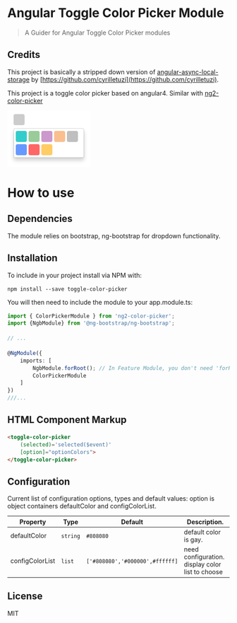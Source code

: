 # Angular Toggle Color Picker Module

> A Guider for Angular Toggle Color Picker modules

## Credits
This project is basically a stripped down version of
[angular-async-local-storage](https://github.com/cyrilletuzi/angular-async-local-storage) 
by [https://github.com/cyrilletuzi](https://github.com/cyrilletuzi).

This project is a toggle color picker based on angular4. Similar with [ng2-color-picker](https://www.npmjs.com/package/ng2-color-picker)

![angular toggle color picker](https://raw.githubusercontent.com/AndyMeps/ng2-color-picker/master/assets/screenshot-color-picker-open.png)

# How to use 

## Dependencies
The module relies on bootstrap, ng-bootstrap for dropdown functionality.

## Installation
To include in your project install via NPM with:

```
npm install --save toggle-color-picker
```

You will then need to include the module to your app.module.ts:

```typescript
import { ColorPickerModule } from 'ng2-color-picker'; 
import {NgbModule} from '@ng-bootstrap/ng-bootstrap';

// ...

@NgModule({
    imports: [
        NgbModule.forRoot(); // In Feature Module, you don't need 'forRoot()'
        ColorPickerModule
    ]
})
///...
```

## HTML Component Markup
```html
<toggle-color-picker
    (selected)='selected($event)'
    [option]="optionColors">
</toggle-color-picker>
```
## Configuration
Current list of configuration options, types and default values:
option is object containers defaultColor and configColorList.

| Property | Type | Default | Description. |
| -------- | ---- | ------- | ------------ |
|  defaultColor| `string` | `#808080` | default color is gay. |
| configColorList | `list` | `['#808080','#000000',#ffffff]` | need configuration. display color list to choose |

## License

MIT
